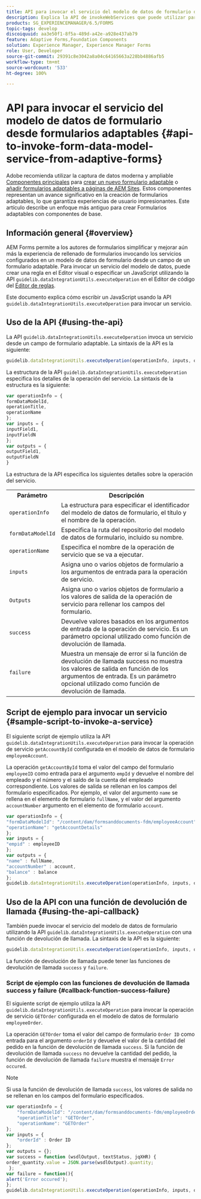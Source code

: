 ```yaml
---
title: API para invocar el servicio del modelo de datos de formulario desde formularios adaptables
description: Explica la API de invokeWebServices que puede utilizar para invocar servicios web escritos en WSDL desde un campo de un formulario adaptable.
products: SG_EXPERIENCEMANAGER/6.5/FORMS
topic-tags: develop
discoiquuid: aa3e50f1-8f5a-489d-a42e-a928e437ab79
feature: Adaptive Forms,Foundation Components
solution: Experience Manager, Experience Manager Forms
role: User, Developer
source-git-commit: 29391c8e3042a8a04c64165663a228bb4886afb5
workflow-type: tm+mt
source-wordcount: '533'
ht-degree: 100%

---
```


# API para invocar el servicio del modelo de datos de formulario desde formularios adaptables {#api-to-invoke-form-data-model-service-from-adaptive-forms}

<span class="preview"> Adobe recomienda utilizar la captura de datos moderna y ampliable [Componentes principales](https://experienceleague.adobe.com/docs/experience-manager-core-components/using/adaptive-forms/introduction.html?lang=es) para [crear un nuevo formulario adaptable](/help/forms/using/create-an-adaptive-form-core-components.md) o [añadir formularios adaptables a páginas de AEM Sites](/help/forms/using/create-or-add-an-adaptive-form-to-aem-sites-page.md). Estos componentes representan un avance significativo en la creación de formularios adaptables, lo que garantiza experiencias de usuario impresionantes. Este artículo describe un enfoque más antiguo para crear Formularios adaptables con componentes de base. </span>

## Información general {#overview}

AEM Forms permite a los autores de formularios simplificar y mejorar aún más la experiencia de rellenado de formularios invocando los servicios configurados en un modelo de datos de formulario desde un campo de un formulario adaptable. Para invocar un servicio del modelo de datos, puede crear una regla en el Editor visual o especificar un JavaScript utilizando la API `guidelib.dataIntegrationUtils.executeOperation` en el Editor de código del [Editor de reglas](/help/forms/using/rule-editor.md).

Este documento explica cómo escribir un JavaScript usando la API `guidelib.dataIntegrationUtils.executeOperation` para invocar un servicio.

## Uso de la API {#using-the-api}

La API `guidelib.dataIntegrationUtils.executeOperation` invoca un servicio desde un campo de formulario adaptable. La sintaxis de la API es la siguiente:

```javascript
guidelib.dataIntegrationUtils.executeOperation(operationInfo, inputs, outputs)
```

La estructura de la API `guidelib.dataIntegrationUtils.executeOperation` especifica los detalles de la operación del servicio. La sintaxis de la estructura es la siguiente:

```javascript
var operationInfo = {
formDataModelId,
operationTitle,
operationName
};
var inputs = {
inputField1,
inputFieldN
};
var outputs = {
outputField1,
outputFieldN
}
```

La estructura de la API especifica los siguientes detalles sobre la operación del servicio.

<table>
 <tbody>
  <tr>
   <th>Parámetro</th>
   <th>Descripción</th>
  </tr>
  <tr>
   <td><code>operationInfo</code></td>
   <td>La estructura para especificar el identificador del modelo de datos de formulario, el título y el nombre de la operación.</td>
  </tr>
  <tr>
   <td><code>formDataModelId</code></td>
   <td>Especifica la ruta del repositorio del modelo de datos de formulario, incluido su nombre.</td>
  </tr>
  <tr>
   <td><code>operationName</code></td>
   <td>Especifica el nombre de la operación de servicio que se va a ejecutar.</td>
  </tr>
  <tr>
   <td><code>inputs</code></td>
   <td>Asigna uno o varios objetos de formulario a los argumentos de entrada para la operación de servicio.</td>
  </tr>
  <tr>
   <td><code>Outputs</code></td>
   <td>Asigna uno o varios objetos de formulario a los valores de salida de la operación de servicio para rellenar los campos del formulario.<br /> </td>
  </tr>
  <tr>
   <td><code>success</code></td>
   <td>Devuelve valores basados en los argumentos de entrada de la operación de servicio. Es un parámetro opcional utilizado como función de devolución de llamada.<br /> </td>
  </tr>
  <tr>
   <td><code>failure</code></td>
   <td>Muestra un mensaje de error si la función de devolución de llamada success no muestra los valores de salida en función de los argumentos de entrada. Es un parámetro opcional utilizado como función de devolución de llamada.<br /> </td>
  </tr>
 </tbody>
</table>

## Script de ejemplo para invocar un servicio {#sample-script-to-invoke-a-service}

El siguiente script de ejemplo utiliza la API `guidelib.dataIntegrationUtils.executeOperation` para invocar la operación de servicio `getAccountById` configurada en el modelo de datos de formulario `employeeAccount`.

La operación `getAccountById` toma el valor del campo del formulario `employeeID` como entrada para el argumento `empId` y devuelve el nombre del empleado y el número y el saldo de la cuenta del empleado correspondiente. Los valores de salida se rellenan en los campos del formulario especificados. Por ejemplo, el valor del argumento `name` se rellena en el elemento de formulario `fullName`, y el valor del argumento `accountNumber` argumento en el elemento de formulario `account`.

```javascript
var operationInfo = {
"formDataModelId": "/content/dam/formsanddocuments-fdm/employeeAccount",
"operationName": "getAccountDetails"
};
var inputs = {
"empid" : employeeID
};
var outputs = {
"name" : fullName,
"accountNumber" : account,
"balance" : balance
};
guidelib.dataIntegrationUtils.executeOperation(operationInfo, inputs, outputs);
```

## Uso de la API con una función de devolución de llamada {#using-the-api-callback}

También puede invocar el servicio del modelo de datos de formulario utilizando la API `guidelib.dataIntegrationUtils.executeOperation` con una función de devolución de llamada. La sintaxis de la API es la siguiente:

```javascript
guidelib.dataIntegrationUtils.executeOperation(operationInfo, inputs, outputs, callbackFunction)
```

La función de devolución de llamada puede tener las funciones de devolución de llamada `success` y `failure`.

### Script de ejemplo con las funciones de devolución de llamada success y failure {#callback-function-success-failure}

El siguiente script de ejemplo utiliza la API `guidelib.dataIntegrationUtils.executeOperation` para invocar la operación de servicio `GETOrder` configurada en el modelo de datos de formulario `employeeOrder`.

La operación `GETOrder` toma el valor del campo de formulario `Order ID` como entrada para el argumento `orderId` y devuelve el valor de la cantidad del pedido en la función de devolución de llamada `success`. Si la función de devolución de llamada `success` no devuelve la cantidad del pedido, la función de devolución de llamada `failure` muestra el mensaje `Error occured`.

>[!NOTE]
>
>Si usa la función de devolución de llamada `success`, los valores de salida no se rellenan en los campos del formulario especificados.

```javascript
var operationInfo = {
    "formDataModelId": "/content/dam/formsanddocuments-fdm/employeeOrder",
    "operationTitle": "GETOrder",
    "operationName": "GETOrder"
};
var inputs = {
    "orderId" : Order ID
};
var outputs = {};
var success = function (wsdlOutput, textStatus, jqXHR) {
order_quantity.value = JSON.parse(wsdlOutput).quantity;
 };
var failure = function(){
alert('Error occured');
};
guidelib.dataIntegrationUtils.executeOperation(operationInfo, inputs, outputs, success, failure);
```
